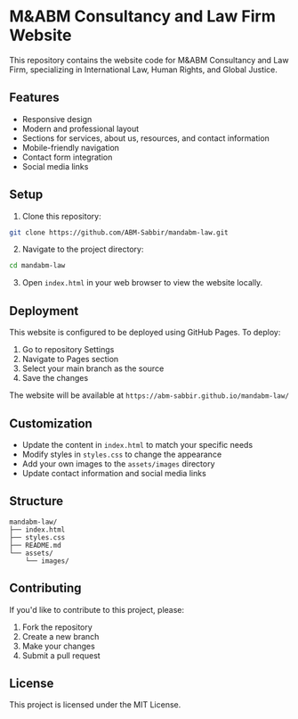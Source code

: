 # M&ABM Consultancy and Law Firm Website

This repository contains the website code for M&ABM Consultancy and Law Firm, specializing in International Law, Human Rights, and Global Justice.

## Features

- Responsive design
- Modern and professional layout
- Sections for services, about us, resources, and contact information
- Mobile-friendly navigation
- Contact form integration
- Social media links

## Setup

1. Clone this repository:
```bash
git clone https://github.com/ABM-Sabbir/mandabm-law.git
```

2. Navigate to the project directory:
```bash
cd mandabm-law
```

3. Open `index.html` in your web browser to view the website locally.

## Deployment

This website is configured to be deployed using GitHub Pages. To deploy:

1. Go to repository Settings
2. Navigate to Pages section
3. Select your main branch as the source
4. Save the changes

The website will be available at `https://abm-sabbir.github.io/mandabm-law/`

## Customization

- Update the content in `index.html` to match your specific needs
- Modify styles in `styles.css` to change the appearance
- Add your own images to the `assets/images` directory
- Update contact information and social media links

## Structure

```
mandabm-law/
├── index.html
├── styles.css
├── README.md
└── assets/
    └── images/
```

## Contributing

If you'd like to contribute to this project, please:

1. Fork the repository
2. Create a new branch
3. Make your changes
4. Submit a pull request

## License

This project is licensed under the MIT License.